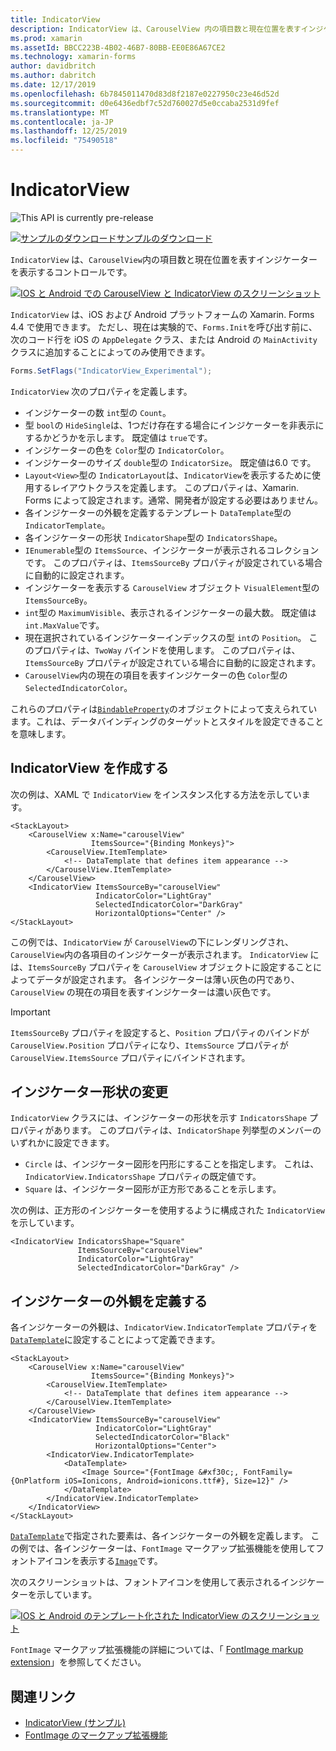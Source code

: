 ```yaml
---
title: IndicatorView
description: IndicatorView は、CarouselView 内の項目数と現在位置を表すインジケーターを表示するコントロールです。
ms.prod: xamarin
ms.assetId: BBCC223B-4B02-46B7-80BB-EE0E86A67CE2
ms.technology: xamarin-forms
author: davidbritch
ms.author: dabritch
ms.date: 12/17/2019
ms.openlocfilehash: 6b7845011470d83d8f2187e0227950c23e46d52d
ms.sourcegitcommit: d0e6436edbf7c52d760027d5e0ccaba2531d9fef
ms.translationtype: MT
ms.contentlocale: ja-JP
ms.lasthandoff: 12/25/2019
ms.locfileid: "75490518"
---
```

# <a name="xamarinforms-indicatorview"></a>IndicatorView

![](~/media/shared/preview.png "This API is currently pre-release")

[![サンプルのダウンロード](~/media/shared/download.png)サンプルのダウンロード](https://docs.microsoft.com/samples/xamarin/xamarin-forms-samples/userinterface-indicatorviewdemos/)

`IndicatorView` は、`CarouselView`内の項目数と現在位置を表すインジケーターを表示するコントロールです。

[![IOS と Android での CarouselView と IndicatorView のスクリーンショット](indicatorview-images/circles.png "IndicatorView の円")](indicatorview-images/circles-large.png#lightbox "IndicatorView の円")

`IndicatorView` は、iOS および Android プラットフォームの Xamarin. Forms 4.4 で使用できます。 ただし、現在は実験的で、`Forms.Init`を呼び出す前に、次のコード行を iOS の `AppDelegate` クラス、または Android の `MainActivity` クラスに追加することによってのみ使用できます。

```csharp
Forms.SetFlags("IndicatorView_Experimental");
```

`IndicatorView` 次のプロパティを定義します。

- インジケーターの数 `int`型の `Count`。
- 型 `bool`の `HideSingle`は、1つだけ存在する場合にインジケーターを非表示にするかどうかを示します。 既定値は `true`です。
- インジケーターの色を `Color`型の `IndicatorColor`。
- インジケーターのサイズ `double`型の `IndicatorSize`。 既定値は6.0 です。
- `Layout<View>`型の `IndicatorLayout`は、`IndicatorView`を表示するために使用するレイアウトクラスを定義します。 このプロパティは、Xamarin. Forms によって設定されます。通常、開発者が設定する必要はありません。
- 各インジケーターの外観を定義するテンプレート `DataTemplate`型の `IndicatorTemplate`。
- 各インジケーターの形状 `IndicatorShape`型の `IndicatorsShape`。
- `IEnumerable`型の `ItemsSource`、インジケーターが表示されるコレクションです。 このプロパティは、`ItemsSourceBy` プロパティが設定されている場合に自動的に設定されます。
- インジケーターを表示する `CarouselView` オブジェクト `VisualElement`型の `ItemsSourceBy`。
- `int`型の `MaximumVisible`、表示されるインジケーターの最大数。 既定値は `int.MaxValue`です。
- 現在選択されているインジケーターインデックスの型 `int`の `Position`。 このプロパティは、`TwoWay` バインドを使用します。 このプロパティは、`ItemsSourceBy` プロパティが設定されている場合に自動的に設定されます。
- `CarouselView`内の現在の項目を表すインジケーターの色 `Color`型の `SelectedIndicatorColor`。

これらのプロパティは[`BindableProperty`](xref:Xamarin.Forms.BindableProperty)のオブジェクトによって支えられています。これは、データバインディングのターゲットとスタイルを設定できることを意味します。

## <a name="create-an-indicatorview"></a>IndicatorView を作成する

次の例は、XAML で `IndicatorView` をインスタンス化する方法を示しています。

```xaml
<StackLayout>
    <CarouselView x:Name="carouselView"
                  ItemsSource="{Binding Monkeys}">
        <CarouselView.ItemTemplate>
            <!-- DataTemplate that defines item appearance -->
        </CarouselView.ItemTemplate>
    </CarouselView>
    <IndicatorView ItemsSourceBy="carouselView"
                   IndicatorColor="LightGray"
                   SelectedIndicatorColor="DarkGray"
                   HorizontalOptions="Center" />
</StackLayout>
```

この例では、`IndicatorView` が `CarouselView`の下にレンダリングされ、`CarouselView`内の各項目のインジケーターが表示されます。 `IndicatorView` には、`ItemsSourceBy` プロパティを `CarouselView` オブジェクトに設定することによってデータが設定されます。 各インジケーターは薄い灰色の円であり、`CarouselView` の現在の項目を表すインジケーターは濃い灰色です。

> [!IMPORTANT]
> `ItemsSourceBy` プロパティを設定すると、`Position` プロパティのバインドが `CarouselView.Position` プロパティになり、`ItemsSource` プロパティが `CarouselView.ItemsSource` プロパティにバインドされます。

## <a name="change-indicator-shape"></a>インジケーター形状の変更

`IndicatorView` クラスには、インジケーターの形状を示す `IndicatorsShape` プロパティがあります。 このプロパティは、`IndicatorShape` 列挙型のメンバーのいずれかに設定できます。

- `Circle` は、インジケーター図形を円形にすることを指定します。 これは、`IndicatorView.IndicatorsShape` プロパティの既定値です。
- `Square` は、インジケーター図形が正方形であることを示します。

次の例は、正方形のインジケーターを使用するように構成された `IndicatorView` を示しています。

```xaml
<IndicatorView IndicatorsShape="Square"
               ItemsSourceBy="carouselView"
               IndicatorColor="LightGray"
               SelectedIndicatorColor="DarkGray" />
```

## <a name="define-indicator-appearance"></a>インジケーターの外観を定義する

各インジケーターの外観は、`IndicatorView.IndicatorTemplate` プロパティを[`DataTemplate`](xref:Xamarin.Forms.DataTemplate)に設定することによって定義できます。

```xaml
<StackLayout>
    <CarouselView x:Name="carouselView"
                  ItemsSource="{Binding Monkeys}">
        <CarouselView.ItemTemplate>
            <!-- DataTemplate that defines item appearance -->
        </CarouselView.ItemTemplate>
    </CarouselView>
    <IndicatorView ItemsSourceBy="carouselView"
                   IndicatorColor="LightGray"
                   SelectedIndicatorColor="Black"
                   HorizontalOptions="Center">
        <IndicatorView.IndicatorTemplate>
            <DataTemplate>
                <Image Source="{FontImage &#xf30c;, FontFamily={OnPlatform iOS=Ionicons, Android=ionicons.ttf#}, Size=12}" />
            </DataTemplate>
        </IndicatorView.IndicatorTemplate>
    </IndicatorView>
</StackLayout>
```

[`DataTemplate`](xref:Xamarin.Forms.DataTemplate)で指定された要素は、各インジケーターの外観を定義します。 この例では、各インジケーターは、`FontImage` マークアップ拡張機能を使用してフォントアイコンを表示する[`Image`](xref:Xamarin.Forms.Image)です。

次のスクリーンショットは、フォントアイコンを使用して表示されるインジケーターを示しています。

[![IOS と Android のテンプレート化された IndicatorView のスクリーンショット](indicatorview-images/templated.png "テンプレート化 IndicatorView")](indicatorview-images/templated-large.png#lightbox "テンプレート化 IndicatorView")

`FontImage` マークアップ拡張機能の詳細については、「 [FontImage markup extension](~/xamarin-forms/xaml/markup-extensions/consuming.md#fontimage-markup-extension)」を参照してください。

## <a name="related-links"></a>関連リンク

- [IndicatorView (サンプル)](https://docs.microsoft.com/samples/xamarin/xamarin-forms-samples/userinterface-indicatorviewdemos/)
- [FontImage のマークアップ拡張機能](~/xamarin-forms/xaml/markup-extensions/consuming.md#fontimage-markup-extension)
